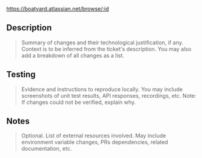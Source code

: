 https://boatyard.atlassian.net/browse/:id

## Description

> Summary of changes and their technological justification, if any.
> Context is to be inferred from the ticket's description.
> You may also add a breakdown of all changes as a list.

## Testing

> Evidence and instructions to reproduce locally.
> You may include screenshots of unit test results, API responses, recordings, etc.
> Note: If changes could not be verified, explain why.

## Notes

> Optional.
> List of external resources involved.
> May include environment variable changes, PRs dependencies, related documentation, etc.
